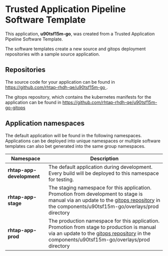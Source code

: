 # Trusted Application Pipeline Software Template

This application, **u90tsf15m-go**, was created from a Trusted Application Pipeline Software Template.

The software templates create a new source and gitops deployment repositories with a sample source application. 

## Repositories

The source code for your application can be found in [https://github.com/rhtap-rhdh-qe/u90tsf15m-go ](https://github.com/rhtap-rhdh-qe/u90tsf15m-go ).
 
The gitops repository, which contains the kubernetes manifests for the application can be found in 
[https://github.com/rhtap-rhdh-qe/u90tsf15m-go-gitops ](https://github.com/rhtap-rhdh-qe/u90tsf15m-go-gitops ) 

## Application namespaces 

The default application will be found in the following namespaces. Applications can be deployed into unique namespaces or multiple software templates can also bet generated into the same group namespaces.  

|  Namespace   |  Description   |  
| -------- | -------- |   
| **rhtap-app-development** | The default application during development. Every build will be deployed to this namespace for testing. | 
| **rhtap-app-stage** | The staging namespace for this application. Promotion from development to stage is manual via an update to the [gitops repository](https://github.com/rhtap-rhdh-qe/u90tsf15m-go-gitops ) in the components/u90tsf15m-go/overlays/prod directory |  
| **rhtap-app-prod** | The production namespace for this application. Promotion from stage to production is manual via an update to the [gitops repository](https://github.com/rhtap-rhdh-qe/u90tsf15m-go-gitops ) in the components/u90tsf15m-go/overlays/prod directory | 